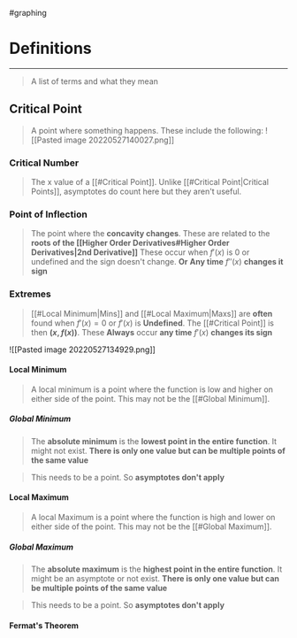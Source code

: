 #graphing 
# Definitions
---
> A list of terms and what they mean
## Critical Point
> A point where something happens. These include the following:
![[Pasted image 20220527140027.png]]
### Critical Number
> The x value of a [[#Critical Point]]. Unlike [[#Critical Point|Critical Points]], asymptotes do count here but they aren't useful. 

### Point of Inflection
> The point where the **concavity changes**. These are related to the **roots of the [[Higher Order Derivatives#Higher Order Derivatives|2nd Derivative]]**
> These occur when $f'(x)$ is 0 or undefined and the sign doesn't change.
> **Or** **Any time** $f''(x)$ **changes it sign**

### Extremes
> [[#Local Minimum|Mins]] and [[#Local Maximum|Maxs]] are **often** found when $f'(x)=0$ or $f'(x)$ is **Undefined**. The [[#Critical Point]] is then **$(x, f(x))$**.
> These **Always** occur **any time** $f'(x)$ **changes its sign**

![[Pasted image 20220527134929.png]]
#### Local Minimum
> A local minimum is a point where the function is low and higher on either side of the point. This may not be the [[#Global Minimum]].
##### Global Minimum
> The **absolute minimum** is the **lowest point in the entire function**. It might not exist. **There is only one value but can be multiple points of the same value**

> This needs to be a point. So **asymptotes don't apply** 

#### Local Maximum
> A local Maximum is a point where the function is high and lower on either side of the point. This may not be the [[#Global Maximum]].
##### Global Maximum
> The **absolute maximum** is the **highest point in the entire function**. It might be an asymptote or not exist. **There is only one value but can be multiple points of the same value**

> This needs to be a point. So **asymptotes don't apply**

#### Fermat's Theorem
> 